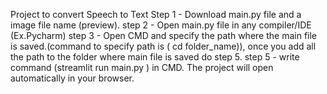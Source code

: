 Project to convert Speech to Text
Step 1 - Download main.py file and a image file name (preview).
step 2 - Open main.py file in any compiler/IDE (Ex.Pycharm)
step 3 - Open CMD and specify the path where the main file is saved.(command to specify path is ( cd folder_name)), once you add all the path to the folder where main file is saved do step 5.
step 5 - write command (streamlit run main.py ) in CMD.
The project will open automatically in your browser.

